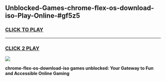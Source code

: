 
## Unblocked-Games-chrome-flex-os-download-iso-Play-Online-#gf5z5
<h3>
<a href="https://premium.freeplayer.one?title=chrome-flex-os-download-iso&ref=24F">CLICK TO PLAY</a></h3>
<hr>

<h3>
<a href="https://premium.freeplayer.one?title=chrome-flex-os-download-iso&ref=24F">CLICK 2 PLAY</a>
  
</h3>

<a href="https://premium.freeplayer.one?title=chrome-flex-os-download-iso&ref=24F/"><img src="https://clearcache.store/games.png"></a>


**chrome-flex-os-download-iso games unblocked: Your Gateway to Fun and Accessible Online Gaming**
